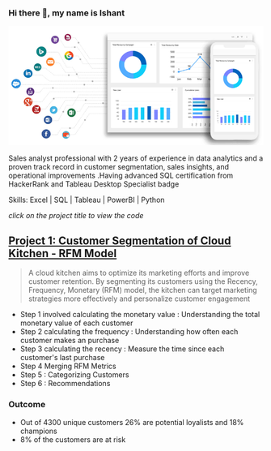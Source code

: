 ### Hi there 👋, my name is Ishant
![](1671108497577.gif)

Sales analyst professional with 2 years of experience in data analytics and a proven track record in customer segmentation, sales insights, and operational improvements .Having advanced  SQL certification from HackerRank and Tableau Desktop Specialist badge

Skills: Excel | SQL | Tableau | PowerBI | Python

*click on the project title to view the code*
##  [Project 1: Customer Segmentation of Cloud Kitchen - RFM Model](https://github.com/ishantinsights/Customer-Segmentation/blob/4fa2f776e4e2eb6b626c8c0e0dc6492385393c9b/Customer_Segmentation.ipynb)
> A cloud kitchen aims to optimize its marketing efforts and improve customer retention. By segmenting its customers using the Recency, Frequency, Monetary (RFM) model, the kitchen can target marketing strategies more effectively and personalize customer engagement

- Step 1 involved calculating the monetary value : Understanding the total monetary value of each customer
- Step 2 calculating the frequency : Understanding how often each customer makes an purchase
- Step 3 calculating the recency : Measure the time since each customer's last purchase
- Step 4 Merging RFM Metrics
- Step 5 : Categorizing Customers
- Step 6 : Recommendations

### Outcome
- Out of 4300 unique customers 26% are potential loyalists and 18% champions
- 8% of the customers are at risk














